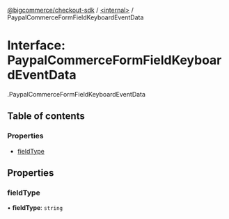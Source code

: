 [@bigcommerce/checkout-sdk](../README.md) / [<internal\>](../modules/internal_.md) / PaypalCommerceFormFieldKeyboardEventData

# Interface: PaypalCommerceFormFieldKeyboardEventData

[<internal>](../modules/internal_.md).PaypalCommerceFormFieldKeyboardEventData

## Table of contents

### Properties

- [fieldType](internal_.PaypalCommerceFormFieldKeyboardEventData.md#fieldtype)

## Properties

### fieldType

• **fieldType**: `string`
